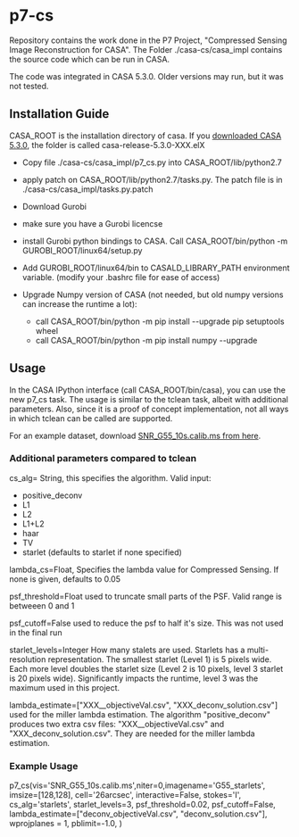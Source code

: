 # p7-cs
Repository contains the work done in the P7 Project, "Compressed Sensing Image Reconstruction for CASA". The Folder ./casa-cs/casa_impl  contains the source code which can be run in CASA.

The code was integrated in CASA 5.3.0. Older versions may run, but it was not tested.

## Installation Guide
CASA_ROOT is the installation directory of casa. If you [downloaded CASA 5.3.0](https://casa.nrao.edu/casa_obtaining.shtml), the folder is called casa-release-5.3.0-XXX.elX
* Copy file ./casa-cs/casa_impl/p7_cs.py into  CASA_ROOT/lib/python2.7
* apply patch on CASA_ROOT/lib/python2.7/tasks.py. The patch file is in ./casa-cs/casa_impl/tasks.py.patch
* Download Gurobi
* make sure you have a Gurobi licencse
* install Gurobi python bindings to CASA. Call CASA_ROOT/bin/python -m GUROBI_ROOT/linux64/setup.py
* Add GUROBI_ROOT/linux64/bin to CASALD_LIBRARY_PATH environment variable. (modify your .bashrc file for ease of access)

* Upgrade Numpy version of CASA (not needed, but old numpy versions can increase the runtime a lot):
  - call CASA_ROOT/bin/python -m pip install --upgrade pip setuptools wheel
  - call CASA_ROOT/bin/python -m pip install numpy --upgrade
  

## Usage
In the CASA IPython interface (call CASA_ROOT/bin/casa), you can use the new p7_cs task. The usage is similar to the tclean task, albeit with additional parameters. Also, since it is a proof of concept implementation, not all ways in which tclean can be called are supported.

For an example dataset, download [SNR_G55_10s.calib.ms from here](https://casaguides.nrao.edu/index.php/VLA_CASA_Imaging-CASA5.0.0).

### Additional parameters compared to tclean
cs_alg= String, this specifies the algorithm. Valid input:
* positive_deconv
* L1
* L2
* L1+L2
* haar
* TV
* starlet
(defaults to starlet if none specified)

lambda_cs=Float, Specifies the lambda value for Compressed Sensing. If none is given, defaults to 0.05

psf_threshold=Float used to truncate small parts of the PSF. Valid range is betweeen 0 and 1

psf_cutoff=False used to reduce the psf to half it's size. This was not used in the final run

starlet_levels=Integer How many stalets are used. Starlets has a multi-resolution representation. The smallest starlet (Level 1) is 5 pixels wide. Each more level doubles the starlet size (Level 2 is 10 pixels, level 3 starlet is 20 pixels wide). Significantly impacts the runtime, level 3 was the maximum used in this project.

lambda_estimate=["XXX__objectiveVal.csv", "XXX_deconv_solution.csv"] used for the miller lambda estimation. The algorithm "positive_deconv" produces two extra csv files: "XXX__objectiveVal.csv" and "XXX_deconv_solution.csv". They are needed for the miller lambda estimation.

### Example Usage
p7_cs(vis='SNR_G55_10s.calib.ms',niter=0,imagename='G55_starlets', imsize=[128,128], cell='26arcsec', interactive=False, stokes='I', cs_alg='starlets', starlet_levels=3, psf_threshold=0.02, psf_cutoff=False, lambda_estimate=["deconv_objectiveVal.csv", "deconv_solution.csv"], wprojplanes = 1, pblimit=-1.0, )









